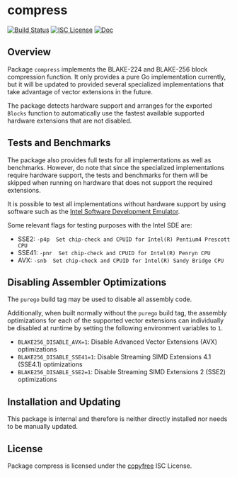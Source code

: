 compress
========

[![Build Status](https://github.com/decred/dcrd/workflows/Build%20and%20Test/badge.svg)](https://github.com/decred/dcrd/actions)
[![ISC License](https://img.shields.io/badge/license-ISC-blue.svg)](http://copyfree.org)
[![Doc](https://img.shields.io/badge/doc-reference-blue.svg)](https://pkg.go.dev/github.com/decred/dcrd/crypto/blake256/internal/compress)

## Overview

Package `compress` implements the BLAKE-224 and BLAKE-256 block compression
function.  It only provides a pure Go implementation currently, but it will be
updated to provided several specialized implementations that take advantage of
vector extensions in the future.

The package detects hardware support and arranges for the exported `Blocks`
function to automatically use the fastest available supported hardware
extensions that are not disabled.

## Tests and Benchmarks

The package also provides full tests for all implementations as well as
benchmarks.  However, do note that since the specialized implementations require
hardware support, the tests and benchmarks for them will be skipped when running
on hardware that does not support the required extensions.

It is possible to test all implementations without hardware support by using
software such as the [Intel Software Development Emulator](https://www.intel.com/content/www/us/en/developer/articles/tool/software-development-emulator.html).

Some relevant flags for testing purposes with the Intel SDE are:

* SSE2:  `-p4p  Set chip-check and CPUID for Intel(R) Pentium4 Prescott CPU`
* SSE41: `-pnr  Set chip-check and CPUID for Intel(R) Penryn CPU`
* AVX:   `-snb  Set chip-check and CPUID for Intel(R) Sandy Bridge CPU`

## Disabling Assembler Optimizations

The `purego` build tag may be used to disable all assembly code.

Additionally, when built normally without the `purego` build tag, the assembly
optimizations for each of the supported vector extensions can individually be
disabled at runtime by setting the following environment variables to `1`.

* `BLAKE256_DISABLE_AVX=1`: Disable Advanced Vector Extensions (AVX) optimizations
* `BLAKE256_DISABLE_SSE41=1`: Disable Streaming SIMD Extensions 4.1 (SSE4.1) optimizations
* `BLAKE256_DISABLE_SSE2=1`: Disable Streaming SIMD Extensions 2 (SSE2) optimizations

## Installation and Updating

This package is internal and therefore is neither directly installed nor needs
to be manually updated.

## License

Package compress is licensed under the [copyfree](http://copyfree.org) ISC
License.
